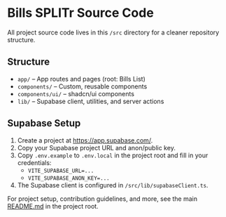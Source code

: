 # Bills SPLITr Source Code

All project source code lives in this `/src` directory for a cleaner repository structure.

## Structure
- `app/` – App routes and pages (root: Bills List)
- `components/` – Custom, reusable components
- `components/ui/` – shadcn/ui components
- `lib/` – Supabase client, utilities, and server actions

## Supabase Setup
1. Create a project at https://app.supabase.com/.
2. Copy your Supabase project URL and anon/public key.
3. Copy `.env.example` to `.env.local` in the project root and fill in your credentials:
   - `VITE_SUPABASE_URL=...`
   - `VITE_SUPABASE_ANON_KEY=...`
4. The Supabase client is configured in `/src/lib/supabaseClient.ts`.

For project setup, contribution guidelines, and more, see the main [README.md](../README.md) in the project root.
